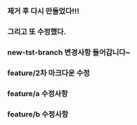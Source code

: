 ### 제거 후 다시 만들었다!!!

### 그리고 또 수정했다.

### new-tst-branch 변경사항 들어갑니다~

### feature/2차 마크다운 수정


### feature/a 수정사항
### feature/b 수정사항